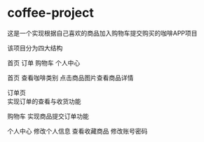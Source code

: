 # coffee-project

这是一个实现根据自己喜欢的商品加入购物车提交购买的咖啡APP项目

该项目分为四大结构

首页 订单 购物车 个人中心

首页
    查看咖啡类别
    点击商品图片查看商品详情

订单页  
     实现订单的查看与收货功能

购物车
    实现商品提交订单功能

个人中心
     修改个人信息
     查看收藏商品
     修改账号密码


